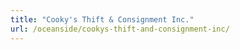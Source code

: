 ```yaml
---
title: "Cooky's Thift & Consignment Inc."
url: /oceanside/cookys-thift-and-consignment-inc/
---
```

